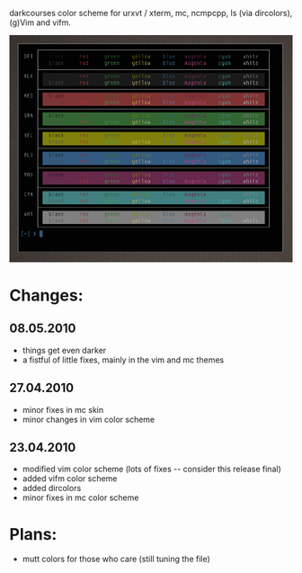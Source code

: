 
darkcourses color scheme for urxvt / xterm, mc, ncmpcpp, ls (via dircolors), (g)Vim and vifm.

![darkcourses (shot)](https://github.com/bohoomil/darkcourses/blob/master/darkcourses.png "darkcourses")

Changes:
========

08.05.2010
----------

* things get even darker
* a fistful of little fixes, mainly in the vim and mc themes

27.04.2010
----------

* minor fixes in mc skin
* minor changes in vim color scheme

23.04.2010
----------

* modified vim color scheme (lots of fixes -- consider this release final)
* added vifm color scheme
* added dircolors
* minor fixes in mc color scheme


Plans:
======

* mutt colors for those who care (still tuning the file)


